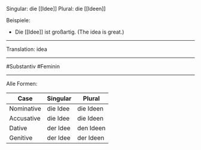 Singular: die [[Idee]]
Plural: die [[Ideen]]

Beispiele:
- Die [[Idee]] ist großartig. (The idea is great.)

---
Translation:
idea

---

#Substantiv
#Feminin

---

Alle Formen:

| Case        | Singular          | Plural            |
|-------------|-------------------|-------------------|
| Nominative  | die Idee          | die Ideen         |
| Accusative  | die Idee          | die Ideen         |
| Dative      | der Idee          | den Ideen         |
| Genitive    | der Idee          | der Ideen         |, [[Sinn]], [[Vorschlag]], [[Gedanke]]